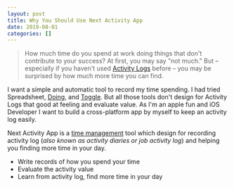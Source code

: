 ```yaml
---
layout: post
title: Why You Should Use Next Activity App
date: 2019-08-01
categories: []
---
```


> How much time do you spend at work doing things that don't contribute to your
> success? At first, you may say "not much." But – especially if you haven't used
> [Activity Logs](https://www.mindtools.com/pages/article/newHTE_03.htm) before
> – you may be surprised by how much more time you can find.

I want a simple and automatic tool to record my time spending. I had tried
Spreadsheet, [Doing](https://github.com/ttscoff/doing), and
[Toggle](https://toggl.com/). But all those tools don't design for Activity
Logs that good at feeling and evaluate value. As I'm an apple fun and iOS
Developer I want to build a cross-platform app by myself to keep an activity
log easily.

Next Activity App is a [time management]() tool which design for recording
activity log (*also known as activity diaries or job activity log*) and helping
you finding more time in your day.

 * Write records of how you spend your time
 * Evaluate the activity value
 * Learn from activity log, find more time in your day

